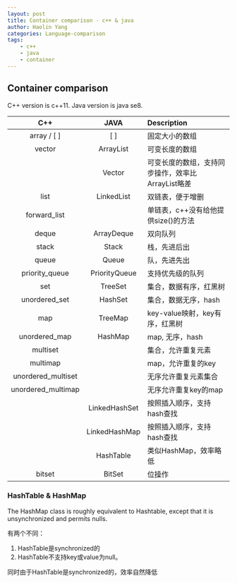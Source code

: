 ```yaml
---
layout: post
title: Container comparison - c++ & java
author: Haolin Yang
categories: Language-comparison
tags: 
    - c++
    - java
    - container
---
```


## Container comparison

C++ version is c++11. Java version is java se8.

|        C++         |     JAVA      | Description                                       |
| :----------------: | :-----------: | :------------------------------------------------ |
|    array / [ ]     |      [ ]      | 固定大小的数组                                    |
|       vector       |   ArrayList   | 可变长度的数组                                    |
|                    |    Vector     | 可变长度的数组，支持同步操作，效率比ArrayList略差 |
|        list        |  LinkedList   | 双链表，便于增删                                  |
|    forward_list    |               | 单链表，c++没有给他提供size()的方法               |
|       deque        |  ArrayDeque   | 双向队列                                          |
|       stack        |     Stack     | 栈，先进后出                                      |
|       queue        |     Queue     | 队，先进先出                                      |
|   priority_queue   | PriorityQueue | 支持优先级的队列                                  |
|        set         |    TreeSet    | 集合，数据有序，红黑树                            |
|   unordered_set    |    HashSet    | 集合，数据无序，hash                              |
|        map         |    TreeMap    | key-value映射，key有序，红黑树                    |
|   unordered_map    |    HashMap    | map, 无序，hash                                   |
|      multiset      |               | 集合，允许重复元素                                |
|      multimap      |               | map，允许重复的key                                |
| unordered_multiset |               | 无序允许重复元素集合                              |
| unordered_multimap |               | 无序允许重复key的map                              |
|                    | LinkedHashSet | 按照插入顺序，支持hash查找                        |
|                    | LinkedHashMap | 按照插入顺序，支持hash查找                        |
|                    |   HashTable   | 类似HashMap，效率略低                             |
|       bitset       |    BitSet     | 位操作                                            |

### HashTable & HashMap

The HashMap class is roughly equivalent to Hashtable, except that it is unsynchronized and permits nulls.

 有两个不同：

 1. HashTable是synchronized的
 2. HashTable不支持key或value为null。
 
 同时由于HashTable是synchronized的，效率自然降低